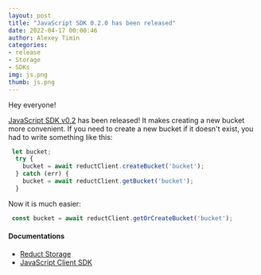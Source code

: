 ```yaml
---
layout: post 
title: "JavaScript SDK 0.2.0 has been released"
date: 2022-04-17 00:00:46 
author: Alexey Timin 
categories:
- release
- Storage
- SDKs
img: js.png
thumb: js.png
---
```

Hey everyone!

[JavaScript SDK v0.2](https://github.com/reduct-storage/reduct-js/releases/tag/v0.2.0) has been released! It makes
creating a new bucket more convenient. If you need to create a new bucket if it doesn't exist, you had to write something
like this:

```javascript
 let bucket;
  try {
    bucket = await reductClient.createBucket('bucket');
  } catch (err) {
    bucket = await reductClient.getBucket('bucket');
  }
```

Now it is much easier:

```javascript
 const bucket = await reductClient.getOrCreateBucket('bucket');
```

#### Documentations

* [Reduct Storage][1]
* [JavaScript Client SDK][2]

[1]:https://docs.reduct-storage.dev
[2]:https://reduct-js.readthedocs.io/en/latest/
